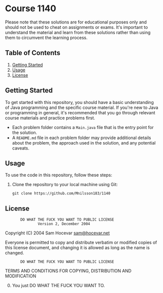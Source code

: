 # Course 1140

Please note that these solutions are for educational purposes only and should not be used to cheat on assignments or exams. It's important to understand the material and learn from these solutions rather than using them to circumvent the learning process.

## Table of Contents

1. [Getting Started](#getting-started)
2. [Usage](#usage)
4. [License](#license)

## Getting Started

To get started with this repository, you should have a basic understanding of Java programming and the specific course material. If you're new to Java or programming in general, it's recommended that you go through relevant course materials and practice problems first.


- Each problem folder contains a `Main.java` file that is the entry point for the solution.
- A `README.md` file in each problem folder may provide additional details about the problem, the approach used in the solution, and any potential caveats.

## Usage

To use the code in this repository, follow these steps:

1. Clone the repository to your local machine using Git:

   ```shell
   git clone https://github.com/Mnilsson183/1140

## License

           DO WHAT THE FUCK YOU WANT TO PUBLIC LICENSE
                   Version 2, December 2004
 
Copyright (C) 2004 Sam Hocevar <sam@hocevar.net>

Everyone is permitted to copy and distribute verbatim or modified
copies of this license document, and changing it is allowed as long
as the name is changed.
 
           DO WHAT THE FUCK YOU WANT TO PUBLIC LICENSE
  TERMS AND CONDITIONS FOR COPYING, DISTRIBUTION AND MODIFICATION

 0. You just DO WHAT THE FUCK YOU WANT TO.
